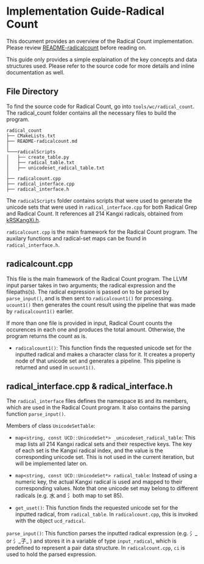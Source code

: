 # Implementation Guide-Radical Count

This document provides an overview of the Radical Count implementation. Please review [README-radicalcount](https://cs-git-research.cs.surrey.sfu.ca/cameron/parabix-devel/blob/delta-radicalgrep/tools/wc/radical_count/README-radicalcount.md) before reading on.

This guide only provides a simple explaination of the key concepts and data structures used. Please refer to the source code for more details and inline documentation as well.

## **File Directory**
To find the source code for Radical Count, go into `tools/wc/radical_count`. The radical_count folder contains all the necessary files to build the program.

```
radical_count
├── CMakeLists.txt
├── README-radicalcount.md    
│   
└───radicalScripts
│   ├── create_table.py
│   ├── radical_table.txt
│   ├── unicodeset_radical_table.txt
│   
├── radicalcount.cpp
├── radical_interface.cpp
├── radical_interface.h
```
The `radicalScripts` folder contains scripts that were used to generate the unicode sets that were used in `radical_interface.cpp` for both Radical Grep and Radical Count. It references all 214 Kangxi radicals, obtained from [kRSKangXi.h](https://cs-git-research.cs.surrey.sfu.ca/cameron/parabix-devel/blob/delta-radicalgrep/include/unicode/data/kRSKangXi.h).

`radicalcount.cpp` is the main framework for the Radical Count program. The auxilary functions and radical-set maps can be found in `radical_interface.h`.

## **radicalcount.cpp**

This file is the main framework of the Radical Count program. The LLVM input parser takes in two arguments; the radical expression and the filepaths(s). The radical expression is passed on to be parsed by `parse_input()`, and is then sent to `radicalcount1()` for processing.  `ucount1()` then generates the count result using the pipeline that was made by `radicalcount1()` earlier.

If more than one file is provided in input, Radical Count counts the occurences in each one and produces the total amount. Otherwise, the program returns the count as is.

* `radicalcount1()`:
 This function finds the requested unicode set for the inputted radical and makes a character class for it. It creates a property node of that unicode set and generates a pipeline. This pipeline is returned and used in `ucount1()`.

## **radical_interface.cpp & radical_interface.h**

The `radical_interface` files defines the namespace `BS` and its members, which are used in the Radical Count program. It also contains the parsing function `parse_input()`.

Members of class `UnicodeSetTable`:

* `map<string, const UCD::UnicodeSet*> _unicodeset_radical_table`: 
This map lists all 214 Kangxi radical sets and their respective keys. The key of each set is the Kangxi radical index, and the value is the corresponding unicode set. This is not used in the current iteration, but will be implemented later on.

* `map<string, const UCD::UnicodeSet*> radical_table`:
Instead of using a numeric key, the actual Kangxi radical is used and mapped to their corresponding values. Note that one unicode set may belong to different radicals (e.g. 水 and 氵both map to set 85).

* `get_uset()`:
This function finds the requested unicode set for the inputted radical, from `radical_table`. In `radicalcount.cpp`, this is invoked with the object `ucd_radical`.

`parse_input()`:
This function parses the inputted radical expression (e.g. 氵_ or 氵_子_ ) and stores it in a variable of type `input_radical`, which is predefined to represent a pair data structure. In `radicalcount.cpp`, `ci` is used to hold the parsed expression.


